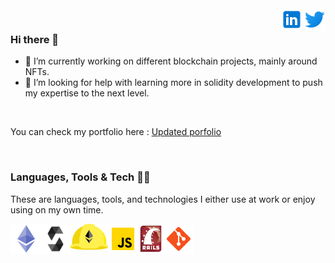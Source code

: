 <a href="https://twitter.com/bios42" rel="nofollow"> 
  <img align="right" src="img/twitter_logo.svg"
            alt="Twitter" height="36px" style="max-width: 100%;"> </a>
<a href="https://www.linkedin.com/in/benoitgantaume/" rel="nofollow"> <img align="right"
            src="img/linkedin_logo.svg"
            alt="LinkedIn" height="36px" style="max-width: 100%;"> </a>
<br>

### Hi there 👋

- 🔭 I’m currently working on different blockchain projects, mainly around NFTs.
- 🤔 I’m looking for help with learning more in solidity development to push my expertise to the next level.

<br>

You can check my portfolio here : 
<a href="https://docs.google.com/document/d/1lz9RWZ5z9B1t2JRc8b9Aej8DTJFuWS8iL-nArS-QRWw/edit?usp=sharing" rel="nofollow"> Updated porfolio </a>

<br>

### Languages, Tools & Tech 👷🔨

These are languages, tools, and technologies I either use at work or enjoy using on my own time.

<p>
    <a href="https://ethereum.org" rel="nofollow"> <img align="left"
            src="img/ethereum_logo.png"
            alt="Ethereum" height="48px" style="max-width: 100%;"> </a>
    <a href="https://soliditylang.org" rel="nofollow"> <img align="left"
            src="img/solidity_logo.png"
            alt="Solidity" height="48px" style="max-width: 100%;"> </a>
    <a href="https://hardhat.org/" rel="nofollow"><img align="left" alt="Hardhat" height="42px"
            src="img/hardhat_logo.svg"
            style="max-width: 100%;"></a>
    <a href="https://www.javascript.com/" rel="nofollow"> <img align="left" alt="Javascript" height="48px"
            src="img/javascript_logo.png"
            style="max-width: 100%;"> </a>
    <a href="https://rubyonrails.org/" rel="nofollow"> <img
            src="img/ror_logo.png"
            align="left" alt="Ruby on Rails" height="48px" style="max-width: 100%;"> </a>
    <a href="https://git-scm.com/" rel="nofollow"> <img
            src="img/git_logo.png"
            align="left" alt="Git" height="48px" style="max-width: 100%;"> </a>
</p>
